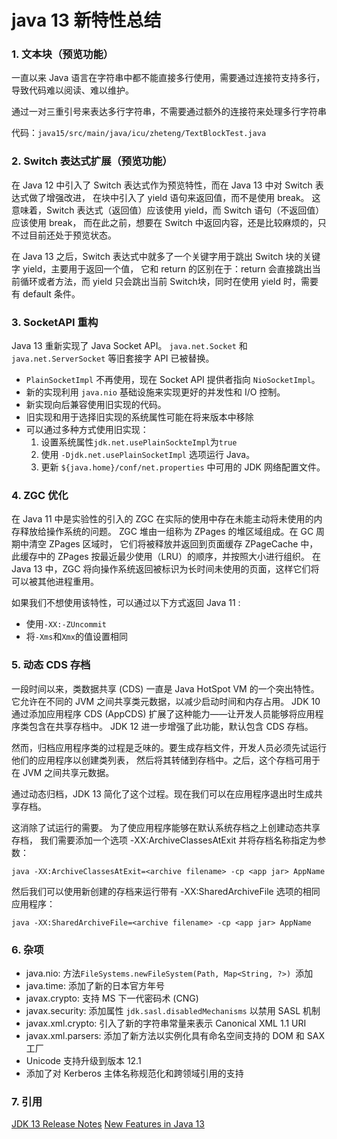 # java 13 新特性总结

### 1. 文本块（预览功能）

一直以来 Java 语言在字符串中都不能直接多行使用，需要通过连接符支持多行，导致代码难以阅读、难以维护。

通过一对三重引号来表达多行字符串，不需要通过额外的连接符来处理多行字符串

代码：`java15/src/main/java/icu/zheteng/TextBlockTest.java`

### 2. Switch 表达式扩展（预览功能）

在 Java 12 中引入了 Switch 表达式作为预览特性，而在 Java 13 中对 Switch 表达式做了增强改进，
在块中引入了 yield 语句来返回值，而不是使用 break。
这意味着，Switch 表达式（返回值）应该使用 yield，而 Switch 语句（不返回值）应该使用 break，
而在此之前，想要在 Switch 中返回内容，还是比较麻烦的，只不过目前还处于预览状态。

在 Java 13 之后，Switch 表达式中就多了一个关键字用于跳出 Switch 块的关键字 yield，主要用于返回一个值，
它和 return 的区别在于：return 会直接跳出当前循环或者方法，而 yield 只会跳出当前 Switch块，同时在使用 yield 时，需要有 default 条件。

### 3. SocketAPI 重构

Java 13 重新实现了 Java Socket API。 `java.net.Socket` 和 `java.net.ServerSocket` 等旧套接字 API 已被替换。

- `PlainSocketImpl` 不再使用，现在 Socket API 提供者指向 `NioSocketImpl`。
- 新的实现利用 `java.nio` 基础设施来实现更好的并发性和 I/O 控制。
- 新实现向后兼容使用旧实现的代码。
- 旧实现和用于选择旧实现的系统属性可能在将来版本中移除
- 可以通过多种方式使用旧实现：
  1. 设置系统属性`jdk.net.usePlainSockteImpl`为`true`
  2. 使用 `-Djdk.net.usePlainSocketImpl` 选项运行 Java。
  3. 更新 `${java.home}/conf/net.properties` 中可用的 JDK 网络配置文件。

### 4. ZGC 优化

在 Java 11 中是实验性的引入的 ZGC 在实际的使用中存在未能主动将未使用的内存释放给操作系统的问题。
ZGC 堆由一组称为 ZPages 的堆区域组成。在 GC 周期中清空 ZPages 区域时，
它们将被释放并返回到页面缓存 ZPageCache 中，此缓存中的 ZPages 按最近最少使用（LRU）的顺序，并按照大小进行组织。
在 Java 13 中，ZGC 将向操作系统返回被标识为长时间未使用的页面，这样它们将可以被其他进程重用。

如果我们不想使用该特性，可以通过以下方式返回 Java 11 : 

- 使用`-XX:-ZUncommit`
- 将`-Xms`和`Xmx`的值设置相同

### 5. 动态 CDS 存档

一段时间以来，类数据共享 (CDS) 一直是 Java HotSpot VM 的一个突出特性。
它允许在不同的 JVM 之间共享类元数据，以减少启动时间和内存占用。 
JDK 10 通过添加应用程序 CDS (AppCDS) 扩展了这种能力——让开发人员能够将应用程序类包含在共享存档中。 JDK 12 进一步增强了此功能，默认包含 CDS 存档。

然而，归档应用程序类的过程是乏味的。要生成存档文件，开发人员必须先试运行他们的应用程序以创建类列表，
然后将其转储到存档中。之后，这个存档可用于在 JVM 之间共享元数据。

通过动态归档，JDK 13 简化了这个过程。现在我们可以在应用程序退出时生成共享存档。

这消除了试运行的需要。 为了使应用程序能够在默认系统存档之上创建动态共享存档，
我们需要添加一个选项 -XX:ArchiveClassesAtExit 并将存档名称指定为参数：

```
java -XX:ArchiveClassesAtExit=<archive filename> -cp <app jar> AppName
```

然后我们可以使用新创建的存档来运行带有 -XX:SharedArchiveFile 选项的相同应用程序：

```
java -XX:SharedArchiveFile=<archive filename> -cp <app jar> AppName
```

### 6. 杂项

- java.nio: 方法`FileSystems.newFileSystem(Path, Map<String, ?>) `添加
- java.time: 添加了新的日本官方年号
- javax.crypto: 支持 MS 下一代密码术 (CNG)
- javax.security: 添加属性 `jdk.sasl.disabledMechanisms` 以禁用 SASL 机制
- javax.xml.crypto: 引入了新的字符串常量来表示 Canonical XML 1.1 URI
- javax.xml.parsers: 添加了新方法以实例化具有命名空间支持的 DOM 和 SAX 工厂
- Unicode 支持升级到版本 12.1
- 添加了对 Kerberos 主体名称规范化和跨领域引用的支持

### 7. 引用

[JDK 13 Release Notes](https://www.oracle.com/java/technologies/javase/13-relnote-issues.html)
[New Features in Java 13](https://www.baeldung.com/java-13-new-features)
